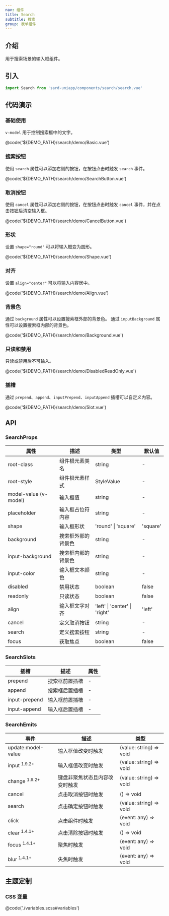 ```yaml
---
nav: 组件
title: Search
subtitle: 搜索
group: 表单组件
---
```


## 介绍

用于搜索场景的输入框组件。

## 引入

```ts
import Search from 'sard-uniapp/components/search/search.vue'
```

## 代码演示

### 基础使用

`v-model` 用于控制搜索框中的文字。

@code('${DEMO_PATH}/search/demo/Basic.vue')

### 搜索按钮

使用 `search` 属性可以添加右侧的按钮，在按钮点击时触发 `search` 事件。

@code('${DEMO_PATH}/search/demo/SearchButton.vue')

### 取消按钮

使用 `cancel` 属性可以添加右侧的按钮，在按钮点击时触发 `cancel` 事件，并在点击按钮后清空输入框。

@code('${DEMO_PATH}/search/demo/CancelButton.vue')

### 形状

设置 `shape="round"` 可以将输入框变为圆形。

@code('${DEMO_PATH}/search/demo/Shape.vue')

### 对齐

设置 `align="center"` 可以将输入内容居中。

@code('${DEMO_PATH}/search/demo/Align.vue')

### 背景色

通过 `background` 属性可以设置搜索框外部的背景色。
通过 `inputBackground` 属性可以设置搜索框内部的背景色。

@code('${DEMO_PATH}/search/demo/Background.vue')

### 只读和禁用

只读或禁用后不可输入。

@code('${DEMO_PATH}/search/demo/DisabledReadOnly.vue')

### 插槽

通过 `prepend`、`append`、`inputPrepend`、`inputAppend` 插槽可以自定义内容。

@code('${DEMO_PATH}/search/demo/Slot.vue')

## API

### SearchProps

| 属性                  | 描述               | 类型                          | 默认值   |
| --------------------- | ------------------ | ----------------------------- | -------- |
| root-class            | 组件根元素类名     | string                        | -        |
| root-style            | 组件根元素样式     | StyleValue                    | -        |
| model-value (v-model) | 输入框值           | string                        | -        |
| placeholder           | 输入框占位符内容   | string                        | -        |
| shape                 | 输入框形状         | 'round' \| 'square'           | 'square' |
| background            | 搜索框外部的背景色 | string                        | -        |
| input-background      | 搜索框内部的背景色 | string                        | -        |
| input-color           | 输入框文本颜色     | string                        | -        |
| disabled              | 禁用状态           | boolean                       | false    |
| readonly              | 只读状态           | boolean                       | false    |
| align                 | 输入框文字对齐     | 'left' \| 'center' \| 'right' | 'left'   |
| cancel                | 定义取消按钮       | string                        | -        |
| search                | 定义搜索按钮       | string                        | -        |
| focus                 | 获取焦点           | boolean                       | false    |

### SearchSlots

| 插槽          | 描述           | 属性 |
| ------------- | -------------- | ---- |
| prepend       | 搜索框前置插槽 | -    |
| append        | 搜索框后置插槽 | -    |
| input-prepend | 输入框前置插槽 | -    |
| input-append  | 输入框后置插槽 | -    |

### SearchEmits

| 事件                     | 描述                           | 类型                    |
| ------------------------ | ------------------------------ | ----------------------- |
| update:model-value       | 输入框值改变时触发             | (value: string) => void |
| input <sup>1.9.2+</sup>  | 输入框值改变时触发             | (value: string) => void |
| change <sup>1.9.2+</sup> | 键盘非聚焦状态且内容改变时触发 | (value: string) => void |
| cancel                   | 点击取消按钮时触发             | () => void              |
| search                   | 点击确定按钮时触发             | (value: string) => void |
| click                    | 点击组件时触发                 | (event: any) => void    |
| clear <sup>1.4.1+</sup>  | 点击清除按钮时触发             | () => void              |
| focus <sup>1.4.1+</sup>  | 聚焦时触发                     | (event: any) => void    |
| blur <sup>1.4.1+</sup>   | 失焦时触发                     | (event: any) => void    |

## 主题定制

### CSS 变量

@code('./variables.scss#variables')
